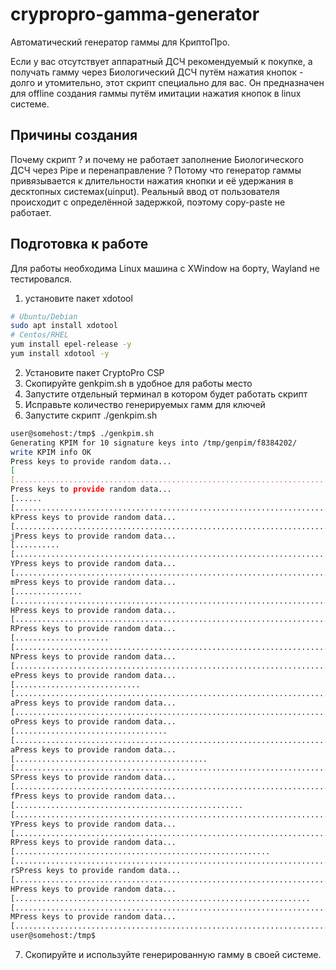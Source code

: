 # crypropro-gamma-generator
Автоматический генератор гаммы для КриптоПро.

Если у вас отсутствует аппаратный ДСЧ рекомендуемый к покупке, а получать гамму через Биологический ДСЧ путём нажатия кнопок - долго и утомительно, этот скрипт специально для вас.
Он предназначен для offline создания гаммы путём имитации нажатия кнопок в linux системе.

## Причины создания
Почему скрипт ? и почему не работает заполнение Биологического ДСЧ через Pipe и перенаправление ?
Потому что генератор гаммы привязывается к длительности нажатия кнопки и её удержания в десктопных системах(uinput).
Реальный ввод от пользователя происходит с определённой задержкой, поэтому copy-paste не работает.

## Подготовка к работе
Для работы необходима Linux машина с XWindow на борту, Wayland не тестировался.

1. установите пакет xdotool
```bash
# Ubuntu/Debian
sudo apt install xdotool
# Centos/RHEL
yum install epel-release -y
yum install xdotool -y
```
2. Установите пакет CryptoPro CSP
3. Скопируйте genkpim.sh в удобное для работы место
4. Запустите отдельный терминал в котором будет работать скрипт
5. Исправьте количество генерируемых гамм для ключей
6. Запустите скрипт ./genkpim.sh
```bash
user@somehost:/tmp$ ./genkpim.sh
Generating KPIM for 10 signature keys into /tmp/genpim/f8384202/
write KPIM info OK
Press keys to provide random data...
[                                                                              ]Iterating
[..............................................................................]
Press keys to provide random data...
[......                                                                        ]Iterating
[..............................................................................]
kPress keys to provide random data...
[..............................................................................]
jPress keys to provide random data...
[..........                                                                    ]Iterating
[..............................................................................]
YPress keys to provide random data...
[..............................................................................]
mPress keys to provide random data...
[...............                                                               ]Iterating
[..............................................................................]
HPress keys to provide random data...
[..............................................................................]
RPress keys to provide random data...
[.....................                                                         ]Iterating
[..............................................................................]
NPress keys to provide random data...
[..............................................................................]
ePress keys to provide random data...
[............................                                                  ]Iterating
[..............................................................................]
aPress keys to provide random data...
[..............................................................................]
oPress keys to provide random data...
[..................................                                            ]Iterating
[..............................................................................]
aPress keys to provide random data...
[...........................................                                   ]Iterating
[..............................................................................]
SPress keys to provide random data...
[..............................................................................]
fPress keys to provide random data...
[...................................................                           ]Iterating
[..............................................................................]
YPress keys to provide random data...
[..............................................................................]
RPress keys to provide random data...
[.........................................................                     ]Iterating
[..............................................................................]
rSPress keys to provide random data...
[..............................................................................]
HPress keys to provide random data...
[..................................................................            ]Iterating
[..............................................................................]
MPress keys to provide random data...
[..............................................................................]
user@somehost:/tmp$ 
```
7. Скопируйте и используйте генерированную гамму в своей системе.
